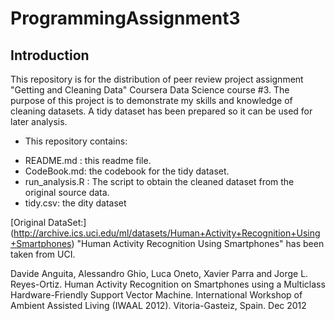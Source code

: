 # ProgrammingAssignment3

## Introduction

This repository is for the distribution of peer review project assignment "Getting and Cleaning Data" Coursera Data Science course #3. The purpose of this project is to demonstrate my skills and knowledge of cleaning datasets. A tidy dataset has been prepared so it can be used for later analysis.


* This repository contains:
 + README.md : this readme file.
 + CodeBook.md: the codebook for the tidy dataset.
 + run_analysis.R : The script to obtain the cleaned dataset from the original source data.
 + tidy.csv: the dity dataset



[Original DataSet:] (http://archive.ics.uci.edu/ml/datasets/Human+Activity+Recognition+Using+Smartphones)  "Human Activity Recognition Using Smartphones" has been taken from UCI.

Davide Anguita, Alessandro Ghio, Luca Oneto, Xavier Parra and Jorge L. Reyes-Ortiz. Human Activity Recognition on Smartphones using a Multiclass Hardware-Friendly Support Vector Machine. International Workshop of Ambient Assisted Living (IWAAL 2012). Vitoria-Gasteiz, Spain. Dec 2012
